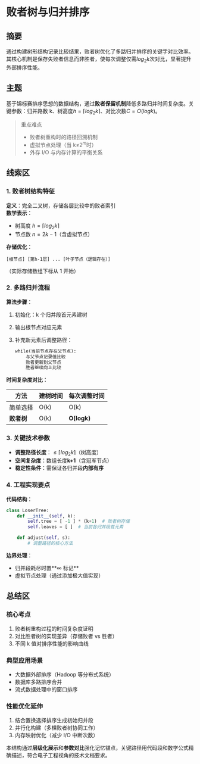 # 败者树与归并排序

## 摘要

通过构建树形结构记录比较结果，败者树优化了多路归并排序的关键字对比效率。其核心机制是保存失败者信息而非胜者，使每次调整仅需$log_2k$次对比，显著提升外部排序性能。

## 主题

基于锦标赛排序思想的数据结构，通过**败者保留机制**降低多路归并时间复杂度。关键参数：归并路数 k、树高度$h=⌈log_2k⌉$、对比次数$C=O(logk)$。

> 重点难点
>
> - 败者树重构时的路径回溯机制
> - 虚拟节点处理（当 k≠$2^m$时）
> - 外存 I/O 与内存计算的平衡关系

## 线索区

### 1. 败者树结构特征

**定义**：完全二叉树，存储各层比较中的败者索引  
**数学表示**：

- 树高度 $h = ⌈log_2k⌉$
- 节点数 $n = 2k-1$（含虚拟节点）

**存储优化**：

```plaintext
[根节点] [第h-1层] ... [叶子节点（逻辑存在）]
```

（实际存储数组下标从 1 开始）

### 2. 多路归并流程

**算法步骤**：

1. 初始化：k 个归并段首元素建树
2. 输出根节点对应元素
3. 补充新元素后调整路径：

   ```txt
   while(当前节点存在父节点):
       与父节点记录值比较
       败者更新到父节点
       胜者继续向上比较
   ```

**时间复杂度对比**：

| 方法 | 建树时间 | 每次调整时间 |
|-----------|-------|--------|
| 简单选择 | O(k) | O(k) |
| **败者树** | O(k) | **O(logk)** |

### 3. 关键技术参数

- **调整路径长度**：$≤⌈log_2k⌉$（树高度）
- **空间复杂度**：数组长度**k+1**（含冠军节点）
- **稳定性条件**：需保证各归并段**内部有序**

### 4. 工程实现要点

**代码结构**：

```python
class LoserTree:
    def __init__(self, k):
        self.tree = [ -1 ] * (k+1)  # 败者树存储
        self.leaves = [ ]  # 当前各归并段首元素

    def adjust(self, s):
        # 调整路径的核心方法
```

**边界处理**：

- 归并段耗尽时置**∞ 标记**
- 虚拟节点处理（通过添加极大值实现）

## 总结区

### 核心考点

1. 败者树重构过程的时间复杂度证明
2. 对比胜者树的实现差异（存储败者 vs 胜者）
3. 不同 k 值对排序性能的影响曲线

### 典型应用场景

- 大数据外部排序（Hadoop 等分布式系统）
- 数据库多路排序合并
- 流式数据处理中的窗口排序

### 性能优化延伸

1. 结合置换选择排序生成初始归并段
2. 并行化构建（多棵败者树协同工作）
3. 内存映射优化（减少 I/O 中断次数）

本结构通过**层级化展示**和**参数对比**强化记忆锚点，关键路径用代码段和数学公式精确描述，符合电子工程视角的技术文档要求。
